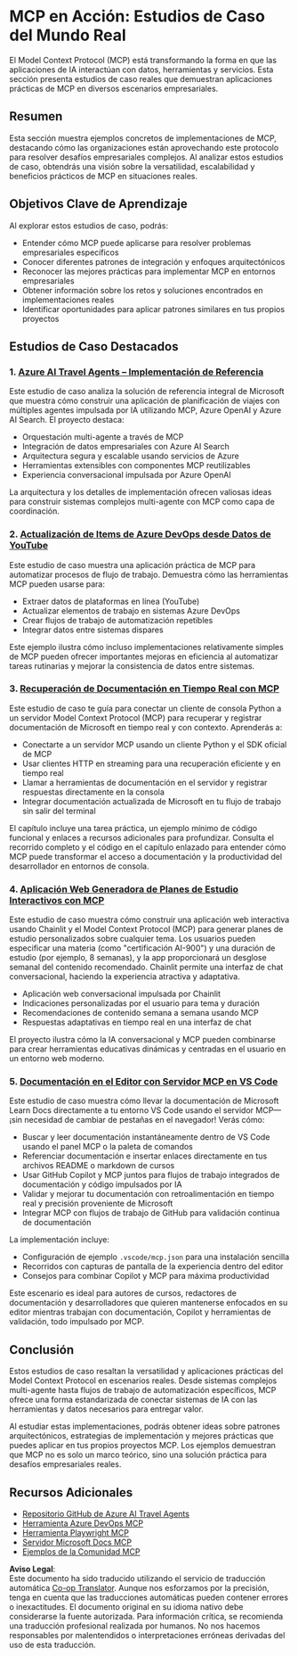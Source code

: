 <!--
CO_OP_TRANSLATOR_METADATA:
{
  "original_hash": "671162f2687253f22af11187919ed02d",
  "translation_date": "2025-06-21T13:32:18+00:00",
  "source_file": "09-CaseStudy/README.md",
  "language_code": "es"
}
-->
# MCP en Acción: Estudios de Caso del Mundo Real

El Model Context Protocol (MCP) está transformando la forma en que las aplicaciones de IA interactúan con datos, herramientas y servicios. Esta sección presenta estudios de caso reales que demuestran aplicaciones prácticas de MCP en diversos escenarios empresariales.

## Resumen

Esta sección muestra ejemplos concretos de implementaciones de MCP, destacando cómo las organizaciones están aprovechando este protocolo para resolver desafíos empresariales complejos. Al analizar estos estudios de caso, obtendrás una visión sobre la versatilidad, escalabilidad y beneficios prácticos de MCP en situaciones reales.

## Objetivos Clave de Aprendizaje

Al explorar estos estudios de caso, podrás:

- Entender cómo MCP puede aplicarse para resolver problemas empresariales específicos
- Conocer diferentes patrones de integración y enfoques arquitectónicos
- Reconocer las mejores prácticas para implementar MCP en entornos empresariales
- Obtener información sobre los retos y soluciones encontrados en implementaciones reales
- Identificar oportunidades para aplicar patrones similares en tus propios proyectos

## Estudios de Caso Destacados

### 1. [Azure AI Travel Agents – Implementación de Referencia](./travelagentsample.md)

Este estudio de caso analiza la solución de referencia integral de Microsoft que muestra cómo construir una aplicación de planificación de viajes con múltiples agentes impulsada por IA utilizando MCP, Azure OpenAI y Azure AI Search. El proyecto destaca:

- Orquestación multi-agente a través de MCP
- Integración de datos empresariales con Azure AI Search
- Arquitectura segura y escalable usando servicios de Azure
- Herramientas extensibles con componentes MCP reutilizables
- Experiencia conversacional impulsada por Azure OpenAI

La arquitectura y los detalles de implementación ofrecen valiosas ideas para construir sistemas complejos multi-agente con MCP como capa de coordinación.

### 2. [Actualización de Items de Azure DevOps desde Datos de YouTube](./UpdateADOItemsFromYT.md)

Este estudio de caso muestra una aplicación práctica de MCP para automatizar procesos de flujo de trabajo. Demuestra cómo las herramientas MCP pueden usarse para:

- Extraer datos de plataformas en línea (YouTube)
- Actualizar elementos de trabajo en sistemas Azure DevOps
- Crear flujos de trabajo de automatización repetibles
- Integrar datos entre sistemas dispares

Este ejemplo ilustra cómo incluso implementaciones relativamente simples de MCP pueden ofrecer importantes mejoras en eficiencia al automatizar tareas rutinarias y mejorar la consistencia de datos entre sistemas.

### 3. [Recuperación de Documentación en Tiempo Real con MCP](./docs-mcp/README.md)

Este estudio de caso te guía para conectar un cliente de consola Python a un servidor Model Context Protocol (MCP) para recuperar y registrar documentación de Microsoft en tiempo real y con contexto. Aprenderás a:

- Conectarte a un servidor MCP usando un cliente Python y el SDK oficial de MCP
- Usar clientes HTTP en streaming para una recuperación eficiente y en tiempo real
- Llamar a herramientas de documentación en el servidor y registrar respuestas directamente en la consola
- Integrar documentación actualizada de Microsoft en tu flujo de trabajo sin salir del terminal

El capítulo incluye una tarea práctica, un ejemplo mínimo de código funcional y enlaces a recursos adicionales para profundizar. Consulta el recorrido completo y el código en el capítulo enlazado para entender cómo MCP puede transformar el acceso a documentación y la productividad del desarrollador en entornos de consola.

### 4. [Aplicación Web Generadora de Planes de Estudio Interactivos con MCP](./docs-mcp/README.md)

Este estudio de caso muestra cómo construir una aplicación web interactiva usando Chainlit y el Model Context Protocol (MCP) para generar planes de estudio personalizados sobre cualquier tema. Los usuarios pueden especificar una materia (como "certificación AI-900") y una duración de estudio (por ejemplo, 8 semanas), y la app proporcionará un desglose semanal del contenido recomendado. Chainlit permite una interfaz de chat conversacional, haciendo la experiencia atractiva y adaptativa.

- Aplicación web conversacional impulsada por Chainlit
- Indicaciones personalizadas por el usuario para tema y duración
- Recomendaciones de contenido semana a semana usando MCP
- Respuestas adaptativas en tiempo real en una interfaz de chat

El proyecto ilustra cómo la IA conversacional y MCP pueden combinarse para crear herramientas educativas dinámicas y centradas en el usuario en un entorno web moderno.

### 5. [Documentación en el Editor con Servidor MCP en VS Code](./docs-mcp/README.md)

Este estudio de caso muestra cómo llevar la documentación de Microsoft Learn Docs directamente a tu entorno VS Code usando el servidor MCP—¡sin necesidad de cambiar de pestañas en el navegador! Verás cómo:

- Buscar y leer documentación instantáneamente dentro de VS Code usando el panel MCP o la paleta de comandos
- Referenciar documentación e insertar enlaces directamente en tus archivos README o markdown de cursos
- Usar GitHub Copilot y MCP juntos para flujos de trabajo integrados de documentación y código impulsados por IA
- Validar y mejorar tu documentación con retroalimentación en tiempo real y precisión proveniente de Microsoft
- Integrar MCP con flujos de trabajo de GitHub para validación continua de documentación

La implementación incluye:
- Configuración de ejemplo `.vscode/mcp.json` para una instalación sencilla
- Recorridos con capturas de pantalla de la experiencia dentro del editor
- Consejos para combinar Copilot y MCP para máxima productividad

Este escenario es ideal para autores de cursos, redactores de documentación y desarrolladores que quieren mantenerse enfocados en su editor mientras trabajan con documentación, Copilot y herramientas de validación, todo impulsado por MCP.

## Conclusión

Estos estudios de caso resaltan la versatilidad y aplicaciones prácticas del Model Context Protocol en escenarios reales. Desde sistemas complejos multi-agente hasta flujos de trabajo de automatización específicos, MCP ofrece una forma estandarizada de conectar sistemas de IA con las herramientas y datos necesarios para entregar valor.

Al estudiar estas implementaciones, podrás obtener ideas sobre patrones arquitectónicos, estrategias de implementación y mejores prácticas que puedes aplicar en tus propios proyectos MCP. Los ejemplos demuestran que MCP no es solo un marco teórico, sino una solución práctica para desafíos empresariales reales.

## Recursos Adicionales

- [Repositorio GitHub de Azure AI Travel Agents](https://github.com/Azure-Samples/azure-ai-travel-agents)
- [Herramienta Azure DevOps MCP](https://github.com/microsoft/azure-devops-mcp)
- [Herramienta Playwright MCP](https://github.com/microsoft/playwright-mcp)
- [Servidor Microsoft Docs MCP](https://github.com/MicrosoftDocs/mcp)
- [Ejemplos de la Comunidad MCP](https://github.com/microsoft/mcp)

**Aviso Legal**:  
Este documento ha sido traducido utilizando el servicio de traducción automática [Co-op Translator](https://github.com/Azure/co-op-translator). Aunque nos esforzamos por la precisión, tenga en cuenta que las traducciones automáticas pueden contener errores o inexactitudes. El documento original en su idioma nativo debe considerarse la fuente autorizada. Para información crítica, se recomienda una traducción profesional realizada por humanos. No nos hacemos responsables por malentendidos o interpretaciones erróneas derivadas del uso de esta traducción.